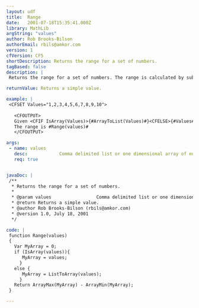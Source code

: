 ```yaml
---
layout: udf
title:  Range
date:   2001-07-18T15:35:41.000Z
library: MathLib
argString: "values"
author: Rob Brooks-Bilson
authorEmail: rbils@amkor.com
version: 1
cfVersion: CF5
shortDescription: Returns the range for a set of numbers.
tagBased: false
description: |
 Returns the range for a set of numbers. The range is calculated by subtracting the smallest number in a set from the largest.

returnValue: Returns a simple value.

example: |
 <CFSET Values="1,2,3,4,5,6,7,8,9,10"> 
 
   <CFOUTPUT>
   Given <CFIF IsArray(Values)>{#ArrayToList(Values)#}<CFELSE>{#Values#}</CFIF>
   The range is #Range(values)#
   </CFOUTPUT>

args:
 - name: values
   desc:            Comma delimited list or one dimensional array of numeric values
   req: true


javaDoc: |
 /**
  * Returns the range for a set of numbers.
  * 
  * @param values                 Comma delimited list or one dimensional array of numeric values 
  * @return Returns a simple value. 
  * @author Rob Brooks-Bilson (rbils@amkor.com) 
  * @version 1.0, July 18, 2001 
  */

code: |
 function Range(values)
 {
   Var MyArray = 0;
   if (IsArray(values)){
      MyArray = values;
     }
   else {
      MyArray = ListToArray(values);
     }  
   Return ArrayMax(MyArray) - ArrayMin(MyArray);
 }

---
```


